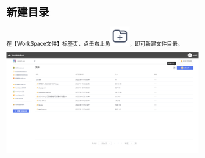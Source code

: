 # 新建目录

在【WorkSpace文件】标签页，点击右上角<img src="/assets/ico.png" width="10%">，即可新建文件目录。

![](/assets/folder.png)

